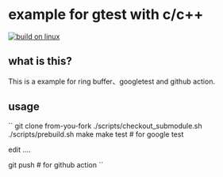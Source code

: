 example for gtest with c/c++
===

[![build on linux](https://github.com/yaboxing/ring_buffer/actions/workflows/build.yml/badge.svg)](https://github.com/yaboxing/ring_buffer/actions/workflows/build.yml)

## what is this?

This is a example for ring buffer、googletest and github action.

## usage
``
git clone from-you-fork
./scripts/checkout_submodule.sh
./scripts/prebuild.sh
make
make test # for google test

edit ....

git push # for github action
``